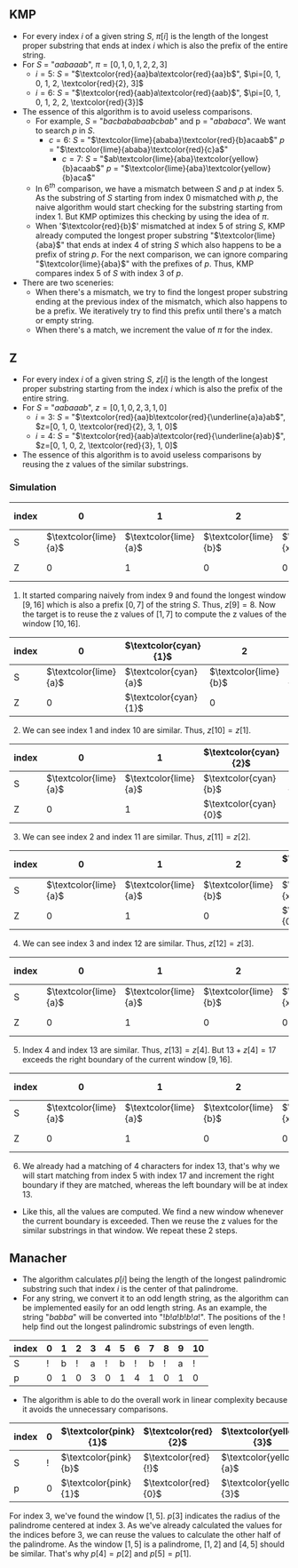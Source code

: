 ## KMP
- For every index $i$ of a given string $S$, $\pi[i]$ is the length of the longest proper substring that ends at index $i$ which is also the prefix of the entire string.
- For $S$ = "$aabaaab$", $\pi=[0, 1, 0, 1, 2, 2, 3]$
	- $i = 5$: $S$ = "$\textcolor{red}{aa}ba\textcolor{red}{aa}b$", $\pi=[0, 1, 0, 1, 2, \textcolor{red}{2}, 3]$
	- $i = 6$: $S$ = "$\textcolor{red}{aab}a\textcolor{red}{aab}$", $\pi=[0, 1, 0, 1, 2, 2, \textcolor{red}{3}]$
- The essence of this algorithm is to avoid useless comparisons.
	- For example, $S$ = "$bacbababaabcbab$" and p = "$ababaca$". We want to search $p$ in $S$.
		- $c=6$: $S$ = "$\textcolor{lime}{ababa}\textcolor{red}{b}acaab$"
		            $p$  = "$\textcolor{lime}{ababa}\textcolor{red}{c}a$"
	       - $c=7$: $S$ = "$ab\textcolor{lime}{aba}\textcolor{yellow}{b}acaab$"
		            $p$  =    "$\textcolor{lime}{aba}\textcolor{yellow}{b}aca$"
	 - In $6^{th}$ comparison, we have a mismatch between $S$ and $p$ at index $5$. As the substring of $S$ starting from index $0$ mismatched with $p$, the naive algorithm would start checking for the substring starting from index $1$. But KMP optimizes this checking by using the idea of $\pi$.
	 - When '$\textcolor{red}{b}$' mismatched at index $5$ of string $S$, KMP already computed the longest proper substring "$\textcolor{lime}{aba}$" that ends at index $4$ of string $S$ which also happens to be a prefix of string $p$. For the next comparison, we can ignore comparing "$\textcolor{lime}{aba}$" with the prefixes of $p$. Thus, KMP compares index $5$ of $S$ with index $3$ of $p$.
- There are two sceneries:
	- When there's a mismatch, we try to find the longest proper substring ending at the previous index of the mismatch, which also happens to be a prefix. We iteratively try to find this prefix until there's a match or empty string.
	- When there's a match, we increment the value of $\pi$ for the index.

## Z
- For every index $i$ of a given string $S$, $z[i]$ is the length of the longest proper substring starting from the index $i$ which is also the prefix of the entire string.
- For $S$ = "$aabaaab$", $z=[0, 1, 0, 2, 3, 1, 0]$
	- $i = 3$: $S$ = "$\textcolor{red}{aa}b\textcolor{red}{\underline{a}a}ab$", $z=[0, 1, 0, \textcolor{red}{2}, 3, 1, 0]$
	- $i = 4$: $S$ = "$\textcolor{red}{aab}a\textcolor{red}{\underline{a}ab}$", $z=[0, 1, 0, 2, \textcolor{red}{3}, 1, 0]$
- The essence of this algorithm is to avoid useless comparisons by reusing the z values of the similar substrings.

### Simulation
| index | 0 | 1 | 2 | 3 | 4 | 5 | 6 | 7 | 8 | $\textcolor{yellow}{9}$ | 10 | 11 | 12 | 13 | 14 | 15 | $\textcolor{yellow}{16}$ | 17 | 18 |
|-------|---|---|---|---|---|---|---|---|---|---|----|----|----|----|----|----|----|----|----|
| S     | $\textcolor{lime}{a}$ | $\textcolor{lime}{a}$ | $\textcolor{lime}{b}$ | $\textcolor{lime}{x}$ | $\textcolor{lime}{a}$ | $\textcolor{lime}{a}$ | $\textcolor{lime}{b}$ | $\textcolor{lime}{x}$ | c | $\textcolor{red}{a}$ | $\textcolor{red}{a}$  | $\textcolor{red}{b}$  | $\textcolor{red}{x}$  | $\textcolor{red}{a}$  | $\textcolor{red}{a}$  | $\textcolor{red}{b}$  | $\textcolor{red}{x}$  | a  | y  |
| Z     | 0 | 1 | 0 | 0 | 4 | 1 | 0 | 0 | 0 | $\textcolor{pink}{8}$ |   |   |   |   |   |   |   |   |   |

1. It started comparing naively from index 9 and found the longest window $[9, 16]$ which is also a prefix $[0, 7]$ of the string $S$. Thus, $z[9] = 8$. Now the target is to reuse the z values of $[1, 7]$ to compute the z values of the window $[10, 16]$.

| index | 0 | $\textcolor{cyan}{1}$ | 2 | 3 | 4 | 5 | 6 | 7 | 8 | $\textcolor{yellow}{9}$ | $\textcolor{cyan}{10}$ | 11 | 12 | 13 | 14 | 15 | $\textcolor{yellow}{16}$ | 17 | 18 |
|-------|---|---|---|---|---|---|---|---|---|---|----|----|----|----|----|----|----|----|----|
| S     | $\textcolor{lime}{a}$ | $\textcolor{cyan}{a}$ | $\textcolor{lime}{b}$ | $\textcolor{lime}{x}$ | $\textcolor{lime}{a}$ | $\textcolor{lime}{a}$ | $\textcolor{lime}{b}$ | $\textcolor{lime}{x}$ | c | $\textcolor{red}{a}$ | $\textcolor{cyan}{a}$  | $\textcolor{red}{b}$  | $\textcolor{red}{x}$  | $\textcolor{red}{a}$  | $\textcolor{red}{a}$  | $\textcolor{red}{b}$  | $\textcolor{red}{x}$  | a  | y  |
| Z     | 0 | $\textcolor{cyan}{1}$ | 0 | 0 | 4 | 1 | 0 | 0 | 0 | 8 | $\textcolor{cyan}{1}$  |   |   |   |   |   |   |   |   |

2. We can see index 1 and index 10 are similar. Thus, $z[10]=z[1]$.

| index | 0 | 1 | $\textcolor{cyan}{2}$ | 3 | 4 | 5 | 6 | 7 | 8 | $\textcolor{yellow}{9}$ | 10 | $\textcolor{cyan}{11}$ | 12 | 13 | 14 | 15 | $\textcolor{yellow}{16}$ | 17 | 18 |
|-------|---|---|---|---|---|---|---|---|---|---|----|----|----|----|----|----|----|----|----|
| S     | $\textcolor{lime}{a}$ | $\textcolor{lime}{a}$ | $\textcolor{cyan}{b}$ | $\textcolor{lime}{x}$ | $\textcolor{lime}{a}$ | $\textcolor{lime}{a}$ | $\textcolor{lime}{b}$ | $\textcolor{lime}{x}$ | c | $\textcolor{red}{a}$ | $\textcolor{red}{a}$  | $\textcolor{cyan}{b}$  | $\textcolor{red}{x}$  | $\textcolor{red}{a}$  | $\textcolor{red}{a}$  | $\textcolor{red}{b}$  | $\textcolor{red}{x}$  | a  | y  |
| Z     | 0 | 1 | $\textcolor{cyan}{0}$ | 0 | 4 | 1 | 0 | 0 | 0 | 8 | 1  | $\textcolor{cyan}{0}$  |   |   |   |   |   |   |   |

3. We can see index 2 and index 11 are similar. Thus, $z[11]=z[2]$.

| index | 0 | 1 | 2 | $\textcolor{cyan}{3}$ | 4 | 5 | 6 | 7 | 8 | $\textcolor{yellow}{9}$ | 10 | 11 | $\textcolor{cyan}{12}$ | 13 | 14 | 15 | $\textcolor{yellow}{16}$ | 17 | 18 |
|-------|---|---|---|---|---|---|---|---|---|---|----|----|----|----|----|----|----|----|----|
| S     | $\textcolor{lime}{a}$ | $\textcolor{lime}{a}$ | $\textcolor{lime}{b}$ | $\textcolor{cyan}{x}$ | $\textcolor{lime}{a}$ | $\textcolor{lime}{a}$ | $\textcolor{lime}{b}$ | $\textcolor{lime}{x}$ | c | $\textcolor{red}{a}$ | $\textcolor{red}{a}$  | $\textcolor{red}{b}$  | $\textcolor{cyan}{x}$  | $\textcolor{red}{a}$  | $\textcolor{red}{a}$  | $\textcolor{red}{b}$  | $\textcolor{red}{x}$  | a  | y  |
| Z     | 0 | 1 | 0 | $\textcolor{cyan}{0}$ | 4 | 1 | 0 | 0 | 0 | 8 | 1  | 0  | $\textcolor{cyan}{0}$  |   |   |   |   |   |   |

4. We can see index 3 and index 12 are similar. Thus, $z[12]=z[3]$.

| index | 0 | 1 | 2 | 3 | $\textcolor{cyan}{4}$ | 5 | 6 | 7 | 8 | $\textcolor{yellow}{9}$ | 10 | 11 | 12 | $\textcolor{cyan}{13}$ | 14 | 15 | $\textcolor{yellow}{16}$ | 17 | 18 |
|-------|---|---|---|---|---|---|---|---|---|---|----|----|----|----|----|----|----|----|----|
| S     | $\textcolor{lime}{a}$ | $\textcolor{lime}{a}$ | $\textcolor{lime}{b}$ | $\textcolor{lime}{x}$ | $\textcolor{cyan}{a}$ | $\textcolor{lime}{a}$ | $\textcolor{lime}{b}$ | $\textcolor{lime}{x}$ | c | $\textcolor{red}{a}$ | $\textcolor{red}{a}$  | $\textcolor{red}{b}$  | $\textcolor{red}{x}$  | $\textcolor{cyan}{a}$  | $\textcolor{red}{a}$  | $\textcolor{red}{b}$  | $\textcolor{red}{x}$  | a  | y  |
| Z     | 0 | 1 | 0 | 0 | $\textcolor{cyan}{4}$ | 1 | 0 | 0 | 0 | 8 | 1  | 0  | 0  | $\textcolor{cyan}{4}$  |   |   |   |   |   |

5. Index $4$ and index $13$ are similar. Thus, $z[13] = z[4]$. But $13 + z[4] = 17$ exceeds the right boundary of the current window $[9, 16]$.

| index | 0 | 1 | 2 | 3 | 4 | 5 | 6 | 7 | 8 | 9 | 10 | 11 | 12 | $\textcolor{yellow}{13}$ | 14 | 15 | 16 | $\textcolor{yellow}{17}$ | 18 |
|-------|---|---|---|---|---|---|---|---|---|---|----|----|----|----|----|----|----|----|----|
| S     | $\textcolor{lime}{a}$ | $\textcolor{lime}{a}$ | $\textcolor{lime}{b}$ | $\textcolor{lime}{x}$ | $\textcolor{lime}{a}$ | a | b | x | c | a | a  | b  | x  | $\textcolor{red}{a}$  | $\textcolor{red}{a}$  | $\textcolor{red}{b}$  | $\textcolor{red}{x}$  | $\textcolor{red}{a}$  | y  |
| Z     | 0 | 1 | 0 | 0 | 4 | 1 | 0 | 0 | 0 | 8 | 1  | 0  | 0  | $\textcolor{pink}{5}$  |   |   |   |   |   |

6. We already had a matching of $4$ characters for index 13, that's why we will start matching from index $5$ with index $17$ and increment the right boundary if they are matched, whereas the left boundary will be at index 13.

- Like this, all the values are computed. We find a new window whenever the current boundary is exceeded. Then we reuse the z values for the similar substrings in that window. We repeat these 2 steps.

## Manacher
- The algorithm calculates $p[i]$ being the length of the longest palindromic substring such that index $i$ is the center of that palindrome.
- For any string, we convert it to an odd length string, as the algorithm can be implemented easily for an odd length string. As an example, the string "$babba$" will be converted into "$!b!a!b!b!a!$". The positions of the $!$ help find out the longest palindromic substrings of even length.
  
| index | 0 | 1 | 2 | 3 | 4 | 5 | 6 | 7 | 8 | 9 | 10 |
|-------|---|---|---|---|---|---|---|---|---|---|----|
| S     | ! | b | ! | a | ! | b | ! | b | ! | a | !  |
| p     | 0 | 1 | 0 | 3 | 0 | 1 | 4 | 1 | 0 | 1 | 0  |

- The algorithm is able to do the overall work in linear complexity because it avoids the unnecessary comparisons.

| index | 0 | $\textcolor{pink}{1}$ | $\textcolor{red}{2}$ | $\textcolor{yellow}{3}$ | $\textcolor{red}{4}$ | $\textcolor{pink}{5}$ | 6 | 7 | 8 | 9 | 10 |
|-------|---|---|---|---|---|---|---|---|---|---|----|
| S     | ! | $\textcolor{pink}{b}$ | $\textcolor{red}{!}$ | $\textcolor{yellow}{a}$ | $\textcolor{red}{!}$ | $\textcolor{pink}{b}$ | ! | b | ! | a | !  |
| p     | 0 | $\textcolor{pink}{1}$ | $\textcolor{red}{0}$ | $\textcolor{yellow}{3}$ | $\textcolor{red}{0}$ | $\textcolor{pink}{1}$ | 4 | 1 | 0 | 1 | 0  |

For index $3$, we've found the window $[1, 5]$. $p[3]$ indicates the radius of the palindrome centered at index $3$. As we've already calculated the values for the indices before $3$, we can reuse the values to calculate the other half of the palindrome. As the window $[1, 5]$ is a palindrome, $[1, 2]$ and $[4, 5]$ should be similar. That's why $p[4] = p[2]$ and $p[5] = p[1]$.